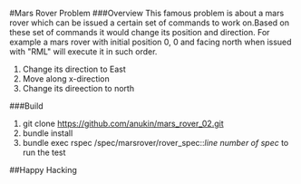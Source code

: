 #Mars Rover Problem
###Overview
This famous problem is about a mars rover which can be issued a certain set of commands to work on.Based on these set of commands it would change its position and direction.
For example a mars rover with initial position 0, 0 and facing north when issued with "RML" will execute it in such order.

1. Change its direction to East
2. Move along x-direction
3. Change its direection to north

###Build
1. git clone https://github.com/anukin/mars_rover_02.git
2. bundle install
3. bundle exec rspec /spec/marsrover/rover_spec::<i>line number of spec</i> to run the test

##Happy Hacking
